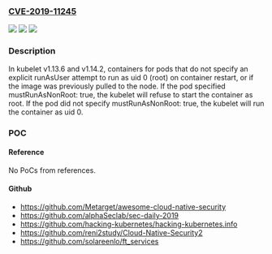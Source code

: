 ### [CVE-2019-11245](https://cve.mitre.org/cgi-bin/cvename.cgi?name=CVE-2019-11245)
![](https://img.shields.io/static/v1?label=Product&message=Kubernetes&color=blue)
![](https://img.shields.io/static/v1?label=Version&message=v1.13%3D%20v1.13.6%20&color=brighgreen)
![](https://img.shields.io/static/v1?label=Vulnerability&message=CWE-703%3A%20Improper%20Check%20or%20Handling%20of%20Exceptional%20Conditions&color=brighgreen)

### Description

In kubelet v1.13.6 and v1.14.2, containers for pods that do not specify an explicit runAsUser attempt to run as uid 0 (root) on container restart, or if the image was previously pulled to the node. If the pod specified mustRunAsNonRoot: true, the kubelet will refuse to start the container as root. If the pod did not specify mustRunAsNonRoot: true, the kubelet will run the container as uid 0.

### POC

#### Reference
No PoCs from references.

#### Github
- https://github.com/Metarget/awesome-cloud-native-security
- https://github.com/alphaSeclab/sec-daily-2019
- https://github.com/hacking-kubernetes/hacking-kubernetes.info
- https://github.com/reni2study/Cloud-Native-Security2
- https://github.com/solareenlo/ft_services


